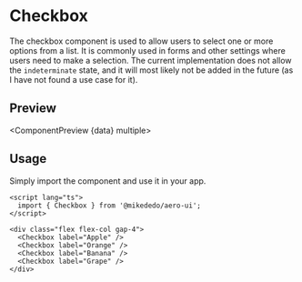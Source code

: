 # Checkbox

The checkbox component is used to allow users to select one or more options from a list. It is commonly used in forms and other settings where users need to make a selection. The current implementation does not allow the `indeterminate` state, and it will most likely not be added in the future (as I have not found a use case for it).

<script>
  import { ComponentPreview } from '$components';
  import { Checkbox } from '$lib/components/checkbox';

  export let data;
</script>

## Preview

<ComponentPreview {data} multiple>
<Checkbox label="Correct" />
<Checkbox label="Invalid" invalid />
<Checkbox label="Disabled" disabled />
</ComponentPreview>

## Usage

Simply import the component and use it in your app.

```svelte
<script lang="ts">
  import { Checkbox } from '@mikededo/aero-ui';
</script>

<div class="flex flex-col gap-4">
  <Checkbox label="Apple" />
  <Checkbox label="Orange" />
  <Checkbox label="Banana" />
  <Checkbox label="Grape" />
</div>
```
